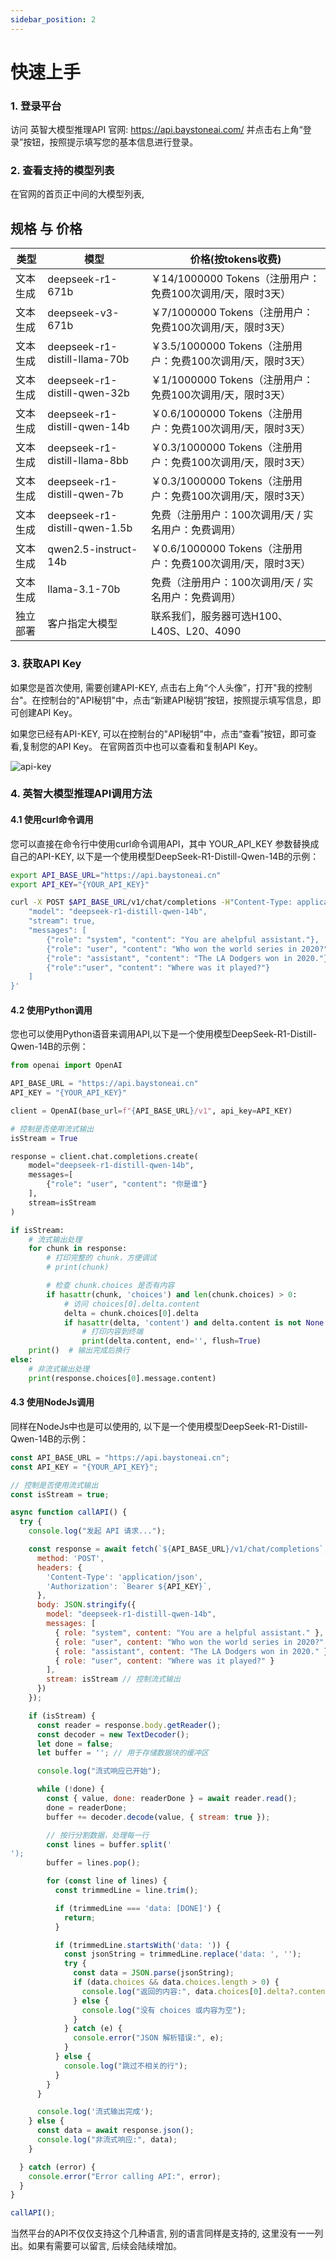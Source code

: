 ```yaml
---
sidebar_position: 2
---
```


# 快速上手

### 1. 登录平台

访问 英智大模型推理API 官网: https://api.baystoneai.com/  并点击右上角“登录”按钮，按照提示填写您的基本信息进行登录。


### 2. 查看支持的模型列表

在官网的首页正中间的大模型列表,


## 规格 与 价格

| 类型     | 模型                                | 价格(按tokens收费)                                      |
|----------|-----------------------------------|------------------------------------------------------|
| 文本生成 | deepseek-r1-671b                 | ￥14/1000000 Tokens（注册用户：免费100次调用/天，限时3天） |
| 文本生成 | deepseek-v3-671b                 | ￥7/1000000 Tokens（注册用户：免费100次调用/天，限时3天）  |
| 文本生成 | deepseek-r1-distill-llama-70b    | ￥3.5/1000000 Tokens（注册用户：免费100次调用/天，限时3天）|
| 文本生成 | deepseek-r1-distill-qwen-32b     | ￥1/1000000 Tokens（注册用户：免费100次调用/天，限时3天）  |
| 文本生成 | deepseek-r1-distill-qwen-14b     | ￥0.6/1000000 Tokens（注册用户：免费100次调用/天，限时3天） |
| 文本生成 | deepseek-r1-distill-llama-8bb     | ￥0.3/1000000 Tokens（注册用户：免费100次调用/天，限时3天） |
| 文本生成 | deepseek-r1-distill-qwen-7b      | ￥0.3/1000000 Tokens（注册用户：免费100次调用/天，限时3天） |
| 文本生成 | deepseek-r1-distill-qwen-1.5b    | 免费（注册用户：100次调用/天 / 实名用户：免费调用）    |
| 文本生成 | qwen2.5-instruct-14b             | ￥0.6/1000000 Tokens（注册用户：免费100次调用/天，限时3天） |
| 文本生成 | llama-3.1-70b                    | 免费（注册用户：100次调用/天 / 实名用户：免费调用）    |
| 独立部署 | 客户指定大模型                    | 联系我们，服务器可选H100、L40S、L20、4090               |


### 3. 获取API Key

如果您是首次使用, 需要创建API-KEY, 点击右上角“个人头像”，打开"我的控制台"。在控制台的"API秘钥"中，点击“新建API秘钥”按钮，按照提示填写信息，即可创建API Key。

如果您已经有API-KEY, 可以在控制台的"API秘钥"中，点击“查看”按钮，即可查看,复制您的API Key。 在官网首页中也可以查看和复制API Key。

![api-key](./img/api-key.png)

### 4. 英智大模型推理API调用方法

#### 4.1 使用curl命令调用

您可以直接在命令行中使用curl命令调用API，其中 YOUR_API_KEY 参数替换成自己的API-KEY, 以下是一个使用模型DeepSeek-R1-Distill-Qwen-14B的示例： 

```sh
export API_BASE_URL="https://api.baystoneai.cn"
export API_KEY="{YOUR_API_KEY}"

curl -X POST $API_BASE_URL/v1/chat/completions -H"Content-Type: application/json" -H "Authorization: Bearer $API_KEY" -d '{
    "model": "deepseek-r1-distill-qwen-14b",
    "stream": true,
    "messages": [
        {"role": "system", "content": "You are ahelpful assistant."},
        {"role": "user", "content": "Who won the world series in 2020?"},
        {"role": "assistant", "content": "The LA Dodgers won in 2020."},
        {"role":"user", "content": "Where was it played?"}
    ]
}'
```

#### 4.2 使用Python调用
您也可以使用Python语音来调用API,以下是一个使用模型DeepSeek-R1-Distill-Qwen-14B的示例：
```python
from openai import OpenAI

API_BASE_URL = "https://api.baystoneai.cn"
API_KEY = "{YOUR_API_KEY}"

client = OpenAI(base_url=f"{API_BASE_URL}/v1", api_key=API_KEY)

# 控制是否使用流式输出
isStream = True

response = client.chat.completions.create(
    model="deepseek-r1-distill-qwen-14b",
    messages=[
        {"role": "user", "content": "你是谁"}
    ],
    stream=isStream
)

if isStream:
    # 流式输出处理
    for chunk in response:
        # 打印完整的 chunk，方便调试
        # print(chunk)

        # 检查 chunk.choices 是否有内容
        if hasattr(chunk, 'choices') and len(chunk.choices) > 0:
            # 访问 choices[0].delta.content
            delta = chunk.choices[0].delta
            if hasattr(delta, 'content') and delta.content is not None:
                # 打印内容到终端
                print(delta.content, end='', flush=True)
    print()  # 输出完成后换行
else:
    # 非流式输出处理
    print(response.choices[0].message.content)
```

#### 4.3 使用NodeJs调用
同样在NodeJs中也是可以使用的, 以下是一个使用模型DeepSeek-R1-Distill-Qwen-14B的示例：
```javascript
const API_BASE_URL = "https://api.baystoneai.cn";
const API_KEY = "{YOUR_API_KEY}";

// 控制是否使用流式输出
const isStream = true;

async function callAPI() {
  try {
    console.log("发起 API 请求...");

    const response = await fetch(`${API_BASE_URL}/v1/chat/completions`, {
      method: 'POST',
      headers: {
        'Content-Type': 'application/json',
        'Authorization': `Bearer ${API_KEY}`,
      },
      body: JSON.stringify({
        model: "deepseek-r1-distill-qwen-14b",
        messages: [
          { role: "system", content: "You are a helpful assistant." },
          { role: "user", content: "Who won the world series in 2020?" },
          { role: "assistant", content: "The LA Dodgers won in 2020." },
          { role: "user", content: "Where was it played?" }
        ],
        stream: isStream // 控制流式输出
      })
    });

    if (isStream) {
      const reader = response.body.getReader();
      const decoder = new TextDecoder();
      let done = false;
      let buffer = ''; // 用于存储数据块的缓冲区

      console.log("流式响应已开始");

      while (!done) {
        const { value, done: readerDone } = await reader.read();
        done = readerDone;
        buffer += decoder.decode(value, { stream: true });

        // 按行分割数据，处理每一行
        const lines = buffer.split('
');
        buffer = lines.pop(); 

        for (const line of lines) {
          const trimmedLine = line.trim();

          if (trimmedLine === 'data: [DONE]') {
            return;
          }

          if (trimmedLine.startsWith('data: ')) {
            const jsonString = trimmedLine.replace('data: ', '');
            try {
              const data = JSON.parse(jsonString);
              if (data.choices && data.choices.length > 0) {
                console.log("返回的内容:", data.choices[0].delta?.content || '');
              } else {
                console.log("没有 choices 或内容为空");
              }
            } catch (e) {
              console.error("JSON 解析错误:", e);
            }
          } else {
            console.log("跳过不相关的行");
          }
        }
      }

      console.log('流式输出完成');
    } else {
      const data = await response.json();
      console.log("非流式响应:", data);
    }

  } catch (error) {
    console.error("Error calling API:", error);
  }
}

callAPI();
```
当然平台的API不仅仅支持这个几种语言, 别的语言同样是支持的, 这里没有一一列出。如果有需要可以留言, 后续会陆续增加。